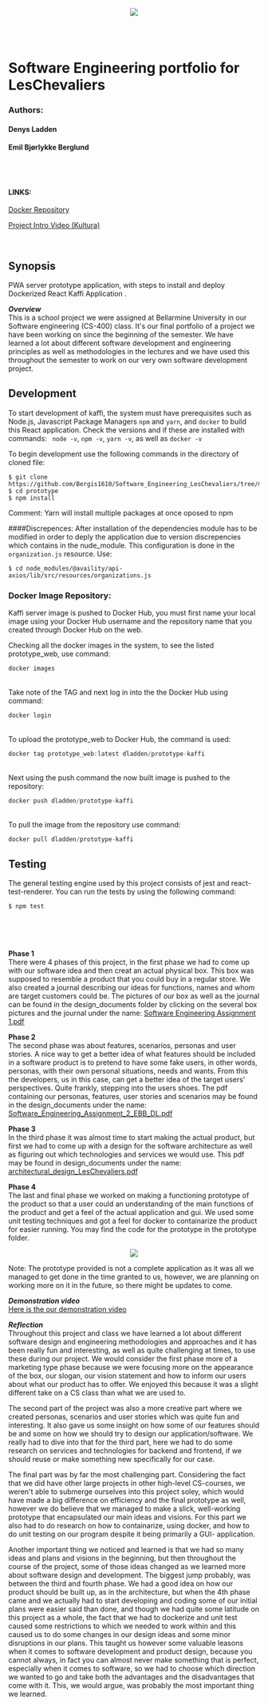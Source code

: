 
<br /> <br /> 

<p align="center">
  <img src="https://i.ibb.co/Z8XhgQN/KAFFi01-01.png" />
</p>

<br /> 
<br /> 

# Software Engineering portfolio for LesChevaliers


### Authors:
#### Denys Ladden
#### Emil Bjørlykke Berglund


<br /> 
<br /> 

#### LINKS:

[Docker Repository](https://hub.docker.com/repository/docker/dladden/prototype-kaffi)

[Project Intro Video (Kultura)](https://video.bellarmine.edu/media/Kaffi-video/1_6le1czmp/232612703)

<br /> 

## Synopsis
PWA server prototype application, with steps to install and deploy Dockerized React Kaffi Application .

***Overview*** <br/>
This is a school project we were assigned at Bellarmine University in our Software engineering (CS-400) class. It's our final portfolio of a project we have been working on since the beginning of the semester. We have learned a lot about different software development and engineering principles as well as methodologies in the lectures and we have used this throughout the semester to work on our very own software development project.
<br/>

## Development
To start development of kaffi, the system must have prerequisites such as Node.js, Javascript Package Managers `npm` and `yarn`, and `docker` to build this React application. Check the versions and if these are installed with commands: ` node -v`, `npm -v`, `yarn -v`, as well as `docker -v`
<br /> 

To begin development use the following commands in the directory of cloned file:

```
$ git clone https://github.com/Bergis1610/Software_Engineering_LesChevaliers/tree/main/prototype
$ cd prototype
$ npm install
```
Comment: Yarn will install multiple packages at once oposed to npm


####Discrepences:
After installation of the dependencies module has to be modified in order to deply the application due to version discrepencies which contains in the nude_module. This configuration is done in the `organization.js` resource. Use:
```
$ cd node_modules/@availity/api-axios/lib/src/resources/organizations.js
```


### Docker Image Repository:

Kaffi server image is pushed to Docker Hub, you must first name your local image using your Docker Hub username and the repository name that you created through Docker Hub on the web.

Checking all the docker images in the system, to see the listed prototype_web, use command:

````javascript
docker images

````
<br/>
Take note of the TAG and next log in into the the Docker Hub using command:

````javascript
docker login

````
<br/>
To upload the prototype_web to Docker Hub, the command is used:

````javascript
docker tag prototype_web:latest dladden/prototype-kaffi
````
<br/>
Next using the push command the now built image is pushed to the repository:

````javascript
docker push dladden/prototype-kaffi 

````
<br/>
To pull the image from the repository use command:

````javascript
docker pull dladden/prototype-kaffi

````
## Testing
The general testing engine used by this project consists of jest and react-test-renderer.
You can run the tests by using the following command:
```
$ npm test
```

<br/><br/><br/>


**Phase 1** <br/>
There were 4 phases of this project, in the first phase we had to come up with our software idea and then creat an actual physical box. This box was supposed to resemble a product that you could buy in a regular store. We also created a journal describing our ideas for functions, names and whom are target customers could be. The pictures of our box as well as the journal can be found in the design_documents folder by clicking on the several box pictures and the journal under the name: [Software Engineering Assignment 1.pdf](https://github.com/Bergis1610/Software_Engineering_LesChevalier/blob/main/design_documents/Software%20Engineering%20Assignment%201.pdf)

**Phase 2** <br/>
The second phase was about features, scenarios, personas and user stories. A nice way to get a better idea of what features should be included in a software product is to pretend to have some fake users, in other words, personas, with their own personal situations, needs and wants. From this the developers, us in this case, can get a better idea of the target users' perspectives. Quite frankly, stepping into the users shoes. The pdf containing our personas, features, user stories and scenarios may be found in the design_documents under the name: [Software_Engineering_Assignment_2_EBB_DL.pdf](https://github.com/Bergis1610/Software_Engineering_LesChevalier/blob/main/design_documents/Software_Engineering_Assignment_2_EBB_DL.pdf)

**Phase 3** <br/>
In the third phase it was almost time to start making the actual product, but first we had to come up with a design for the software architecture as well as figuring out which technologies and services we would use. This pdf may be found in design_documents under the name: [architectural_design_LesChevaliers.pdf](https://github.com/Bergis1610/Software_Engineering_LesChevalier/blob/main/design_documents/architectural_design_LesChevaliers.pdf)

**Phase 4** <br/>
The last and final phase we worked on making a functioning prototype of the product so that a user could an understanding of the main functions of the product and get a feel of the actual application and gui. We used some unit testing techniques and got a feel for docker to containarize the product for easier running. You may find the code for the prototype in the prototype folder.


<p align="center">
  <img src="https://media.giphy.com/media/4jGewt5B0aMlhYtdXD/giphy.gif" />
</p>
Note: The prototype provided is not a complete application as it was all we managed to get done in the time granted to us, however, we are planning on working more on it in the future, so there might be updates to come.

<br /> 

***Demonstration video*** <br/>
[Here is the our demonstration video](https://video.bellarmine.edu/media/Kaffi-video/1_6le1czmp/232612703) <br />


***Reflection*** <br/>
Throughout this project and class we have learned a lot about different software design and engineering methodologies and approaches and it has been really fun and interesting, as well as quite challenging at times, to use these during our project. We would consider the first phase more of a marketing type phase because we were focusing more on the appearance of the box, our slogan, our vision statement and how to inform our users about what our product has to offer. We enjoyed this because it was a slight different take on a CS class than what we are used to. 

The second part of the project was also a more creative part where we created personas, scenarios and user stories which was quite fun and interesting. It also gave us some insight on how some of our features should be and some on how we should try to design our application/software. We really had to dive into that for the third part, here we had to do some research on services and technologies for backend and frontend, if we should reuse or make something new specifically for our case.

The final part was by far the most challenging part. Considering the fact that we did have other large projects in other high-level CS-courses, we weren't able to submerge ourselves into this project soley, which would have made a big difference on efficiency and the final prototype as well, however we do believe that we managed to make a slick, well-working prototype that encapsulated our main ideas and visions. For this part we also had to do research on how to containarize, using docker, and how to do unit testing on our program despite it being primarily a GUI- application. 

Another important thing we noticed and learned is that we had so many ideas and plans and visions in the beginning, but then throughout the course of the project, some of those ideas changed as we learned more about software design and development. The biggest jump probably, was between the third and fourth phase. We had a good idea on how our product should be built up, as in the architecture, but when the 4th phase came and we actually had to start developing and coding some of our initial plans were easier said than done, and though we had quite some latitude on this project as a whole, the fact that we had to dockerize and unit test caused some restrictions to which we needed to work within and this caused us to do some changes in our design ideas and some minor disruptions in our plans. This taught us however some valuable leasons when it comes to software development and product design, because you cannot always, in fact you can almost never make something that is perfect, especially when it comes to software, so we had to choose which direction we wanted to go and take both the advantages and the disadvantages that come with it. This, we would argue, was probably the most important thing we learned.
